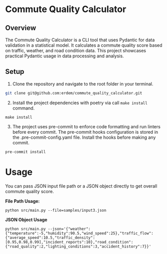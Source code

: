 # Commute Quality Calculator

## Overview
The Commute Quality Calculator is a CLI tool that uses Pydantic for data validation in a statistical model. It calculates a commute quality score based on traffic, weather, and road condition data. This project showcases practical Pydantic usage in data processing and analysis.


## Setup
 
1. Clone the repository and navigate to the root folder in your terminal.
```bash
git clone git@github.com:erdem/commute_quality_calculator.git
```

2. Install the project dependencies with poetry via call `make install` command.

```shell
make install
```

3. The project uses pre-commit to enforce code formatting and run linters before every commit. The pre-commit hooks configuration is stored in the .pre-commit-config.yaml file. Install the hooks before making any commit.

```bash
pre-commit install
```


# Usage

You can pass JSON input file path or a JSON object directly to get overall commute quality score.  

**File Path Usage:**
```shell
python src/main.py --file=samples/input3.json
```

**JSON Object Usage**
```shell
python src/main.py --json='{"weather":{"temperature":-5,"humidity":90.5,"wind_speed":25},"traffic_flow":{"average_speed":10.5,"traffic_density":[0.95,0.98,0.99],"incident_reports":10},"road_condition":{"road_quality":2,"lighting_conditions":3,"accident_history":7}}'
```

